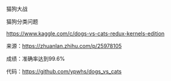 猫狗大战

猫狗分类问题

https://www.kaggle.com/c/dogs-vs-cats-redux-kernels-edition

来源：https://zhuanlan.zhihu.com/p/25978105

成绩：准确率达到99.6%

代码：https://github.com/ypwhs/dogs_vs_cats